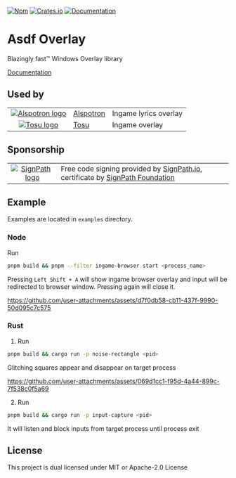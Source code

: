 [![Npm][npm-badge]][npm-url]
[![Crates.io][crates-badge]][crates-url]
[![Documentation][docs-badge]][docs-url]

[npm-badge]: https://img.shields.io/npm/v/asdf-overlay-node.svg
[npm-url]: https://www.npmjs.com/package/asdf-overlay-node
[crates-badge]: https://img.shields.io/crates/v/asdf-overlay-client.svg
[crates-url]: https://crates.io/crates/asdf-overlay-client
[docs-badge]: https://docs.rs/asdf-overlay-client/badge.svg     
[docs-url]: https://docs.rs/asdf-overlay-client

# Asdf Overlay
Blazingly fast™ Windows Overlay library

[Documentation](https://storycraft.github.io/asdf-overlay/)

## Used by
[alspotron-url]: https://github.com/organization/alspotron
[tosu-url]: https://github.com/tosuapp/tosu

| | | |
| :-----: | ----- | ----- |
| [![Alspotron logo](.github/images/alspotron-logo.png)][alspotron-url] | [Alspotron][alspotron-url] | Ingame lyrics overlay
| [![Tosu logo](.github/images/tosu-logo.png)][tosu-url] | [Tosu][tosu-url] | Ingame overlay

## Sponsorship
[sign-path-io-url]: https://signpath.io/
[sign-path-foundation-url]: https://signpath.org/

| | |
| :-----: | ----- |
| [![SignPath logo](.github/images/signpath-logo.png)][sign-path-io-url] | Free code signing provided by [SignPath.io][sign-path-io-url], certificate by [SignPath Foundation][sign-path-foundation-url] |

## Example
Examples are located in `examples` directory.

### Node
Run
```bash
pnpm build && pnpm --filter ingame-browser start <process_name>
```
Pressing `Left Shift + A` will show ingame browser overlay and input will be redirected to browser window. Pressing again will close it.

https://github.com/user-attachments/assets/d7f0db58-cb11-437f-9990-50d095c7c575

### Rust
1. Run
```bash
pnpm build && cargo run -p noise-rectangle <pid>
```
Glitching squares appear and disappear on target process

https://github.com/user-attachments/assets/069d1cc1-f95d-4a44-899c-7f538c0f5a69

2. Run
```bash
pnpm build && cargo run -p input-capture <pid>
```
It will listen and block inputs from target process until process exit

## License
This project is dual licensed under MIT or Apache-2.0 License
